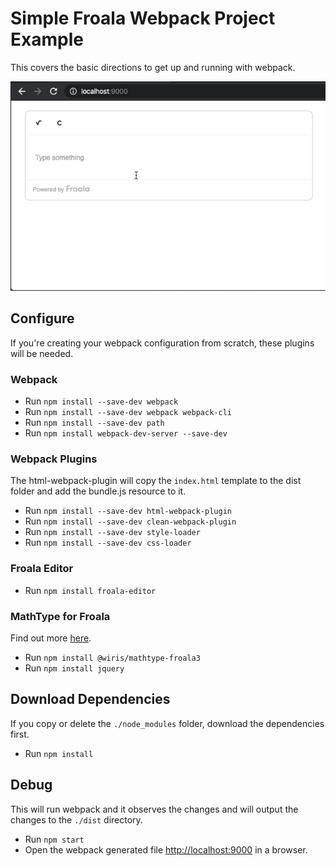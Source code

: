 # Simple Froala Webpack Project Example
This covers the basic directions to get up and running with webpack. 

<img src='./example.gif'>

## Configure
If you're creating your webpack configuration from scratch, these plugins will be needed. 

### Webpack

* Run `npm install --save-dev webpack`
* Run `npm install --save-dev webpack webpack-cli`
* Run `npm install --save-dev path`
* Run `npm install webpack-dev-server --save-dev` 

### Webpack Plugins
The html-webpack-plugin will copy the `index.html` template to the dist folder and add the bundle.js resource to it. 

* Run `npm install --save-dev html-webpack-plugin`
* Run `npm install --save-dev clean-webpack-plugin`
* Run `npm install --save-dev style-loader`
* Run `npm install --save-dev css-loader`

### Froala Editor

* Run `npm install froala-editor`

### MathType for Froala
Find out more [here](https://www.npmjs.com/package/@wiris/mathtype-froala3).

* Run `npm install @wiris/mathtype-froala3`
* Run `npm install jquery`

## Download Dependencies
If you copy or delete the `./node_modules` folder, download the dependencies first.

* Run `npm install`

## Debug
This will run webpack and it observes the changes and will output the changes to the `./dist` directory.

* Run `npm start`
* Open the webpack generated file [http://localhost:9000](http://localhost:9000) in a browser.
